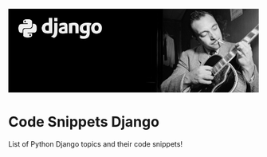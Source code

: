 ![alt text](https://github.com/Singularity-Coder/Code-Snippets-Django/blob/main/assets/banner_django.png)
# Code Snippets Django
List of Python Django topics and their code snippets!
